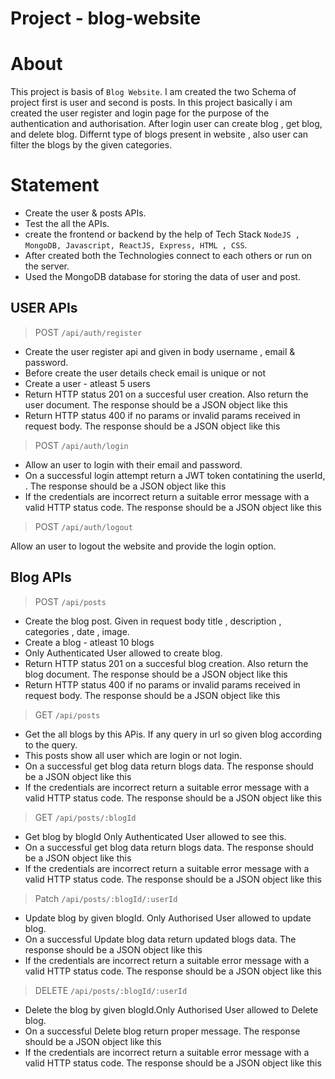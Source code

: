 #  Project - blog-website



# About

This project is basis of `Blog Website`. I am created the two Schema of  project first  is user and second is posts.
In this project basically i am created the user register and login page for the purpose of the authentication and authorisation.
After login user can create blog , get blog, and delete blog. Differnt type of blogs present in website , also user can filter the blogs by the given categories.


# Statement

-    Create the user & posts APIs.
-    Test the all  the APIs.
-    create the frontend or backend by the help of  Tech Stack `NodeJS , MongoDB, Javascript, ReactJS, Express, HTML , CSS`.
-    After created  both  the Technologies connect to each others or run on the server.
-    Used the MongoDB database for storing the data of user and post.


##  USER APIs

>POST  `/api/auth/register`

- Create the user register api and given in body username , email & password.
- Before create the user details check email is unique or not 
- Create a user - atleast 5 users
- Return HTTP status 201 on a succesful user creation. Also return the user document. The response should be a JSON object like this
- Return HTTP status 400 if no params or invalid params received in request body. The response should be a JSON object like this


>POST  `/api/auth/login`

- Allow an user to login with their email and password.
- On a successful login attempt return a JWT token contatining the userId, . The response should be a JSON object like this
- If the credentials are incorrect return a suitable error message with a valid HTTP status code. The response should be a JSON object like this


>POST `/api/auth/logout`

Allow an user to logout the website and provide the login option.

## Blog APIs

>POST `/api/posts`

- Create the blog post. Given in request body title , description , categories , date , image.
- Create a blog - atleast 10 blogs
- Only Authenticated User allowed to create blog.
- Return HTTP status 201 on a succesful blog creation. Also return the blog document. The response should be a JSON object like this
- Return HTTP status 400 if no params or invalid params received in request body. The response should be a JSON object like this

>GET  `/api/posts`

- Get the all blogs by this APis. If any query in url so given blog according to the query.
- This posts show all user which are login or not login.
- On a successful get blog data  return blogs data. The response should be a JSON object like this
- If the credentials are incorrect return a suitable error message with a valid HTTP status code. The response should be a JSON object like this

>GET `/api/posts/:blogId`

- Get blog by blogId Only Authenticated User allowed to see this.
- On a successful get blog data  return blogs data. The response should be a JSON object like this
- If the credentials are incorrect return a suitable error message with a valid HTTP status code. The response should be a JSON object like this

>Patch `/api/posts/:blogId/:userId`

- Update blog by given blogId. Only Authorised User allowed to update blog.
- On a successful Update blog data  return updated blogs data. The response should be a JSON object like this
- If the credentials are incorrect return a suitable error message with a valid HTTP status code. The response should be a JSON object like this

>DELETE  `/api/posts/:blogId/:userId` 

- Delete the blog by given blogId.Only Authorised User allowed to Delete blog.
- On a successful Delete blog   return proper message. The response should be a JSON object like this
- If the credentials are incorrect return a suitable error message with a valid HTTP status code. The response should be a JSON object like this




